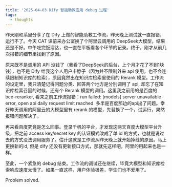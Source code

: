 ```yaml
---
title: '2025-04-03 Dify 智能助教应用 debug 过程'
tags:
  - thoughts
---
```



昨天刚和系里分享了在 Dify 上做的智能助教工作流，昨天晚上测试就一直报错，运行不了。今天 CAT 课前来办公室换了个阿里云调用的 DeepSeek大模型，结果还是不好。中午吃完饭溜达，也一直在平板看各个环节的记录。终于，刚才从前几次报错的细节里找到了原因。

原来既不是调用的 API 没钱了（我看了DeepSeek的后台，上个月才花了不到1块钱），也不是 Dify 给我这个人用户卡脖子（因为并不限制外来 api 使用，也不会连续限制知识库的检索），原因竟然出在知识库检索里使用的 Rerank 模型。工作流的设定里，我只清楚记得问题分类、回答两个地方是分别调用了 api, 却忘了在知识库检索召回的时候，还有个 Rerank 模型的调用。这里我之前用的是百度的 bce-reranker, 看来之前工作流报错：run failed: [models] server unavailable error, open api daily request limit reached  多半是百度那边的api出了问题。幸好昨天调用的阿里云的大模型里有 rerank 的模型，先替换了一个，试运行，果然报错问题解决了。

再来看百度究竟是怎么回事。登录千帆的平台，才发现这两天百度大模型平台升级，把之前 access key/secret key 的认证模式改成了单 id 的方式，也就是说过去的方式没法调用服务了。估计这就是工作流从昨天晚上就开始掉线的原因。马上更换新的id, 但是 dify 还没有更新接口方式，那就先这样吧，阿里的用起来也是一样。

至此，一个紧急的 debug 结束。工作流的调试还在继续，毕竟大模型和知识库检索响应速度太慢了。如果一直这样，用户体验极差，学生们也不爱用了。

Problem solved.
